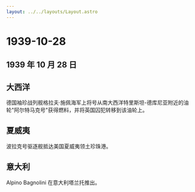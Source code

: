 ```yaml
---
layout: ../../layouts/Layout.astro
---
```


# 1939-10-28

## 1939 年 10 月 28 日

## 大西洋

德国袖珍战列舰格拉夫·施佩海军上将号从南大西洋特里斯坦-德库尼亚附近的油轮"阿尔特马克号"获得燃料，并将英国囚犯转移到该油轮上。

## 夏威夷

波拉克号驱逐舰抵达美国夏威夷领土珍珠港。

## 意大利

Alpino Bagnolini 在意大利塔兰托推出。